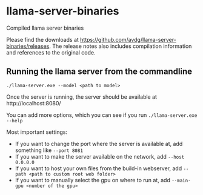 # llama-server-binaries
Compiled llama server binaries

Please find the downloads at https://github.com/avdg/llama-server-binaries/releases.
The release notes also includes compilation information and references to the original code.

## Running the llama server from the commandline

```
./llama-server.exe --model <path to model>
```

Once the server is running, the server should be available at http://localhost:8080/

You can add more options, which you can see if you run `./llama-server.exe --help`

Most important settings:
- If you want to change the port where the server is available at, add something like `--port 8081`
- If you want to make the server available on the network, add `--host 0.0.0.0`
- If you want to host your own files from the build-in webserver, add `--path <path to custom root web folder>`
- If you want to manually select the gpu on where to run at, add `--main-gpu <number of the gpu>`
